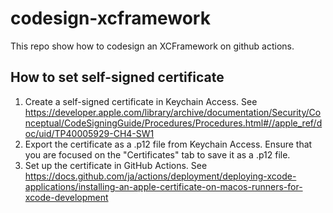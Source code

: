 # codesign-xcframework

This repo show how to codesign an XCFramework on github actions.

## How to set self-signed certificate
1. Create a self-signed certificate in Keychain Access. See https://developer.apple.com/library/archive/documentation/Security/Conceptual/CodeSigningGuide/Procedures/Procedures.html#//apple_ref/doc/uid/TP40005929-CH4-SW1
2. Export the certificate as a .p12 file from Keychain Access. Ensure that you are focused on the "Certificates" tab to save it as a .p12 file.
3. Set up the certificate in GitHub Actions. See https://docs.github.com/ja/actions/deployment/deploying-xcode-applications/installing-an-apple-certificate-on-macos-runners-for-xcode-development